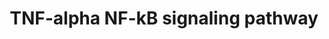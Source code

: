 ---
annotations:
- type: Pathway Ontology
  value: signaling pathway
- type: Pathway Ontology
  value: cancer pathway
- type: Disease Ontology
  value: cancer
authors:
- MaintBot
- MirellaKalafati
- Fehrhart
- Eweitz
description: ''
last-edited: 2021-05-23
organisms:
- Pan troglodytes
redirect_from:
- /index.php/Pathway:WP929
- /instance/WP929
schema-jsonld:
- '@context': https://schema.org/
  '@id': https://wikipathways.github.io/pathways/WP929.html
  '@type': Dataset
  creator:
    '@type': Organization
    name: WikiPathways
  description: ''
  keywords:
  - IKBKG
  - AKT1
  - PSMD1
  - TRAF5
  - POLR2L
  - GAB1
  - TNIP2
  - TRPC4AP
  - BIRC3
  - DPF2
  - MAP3K7IP1
  - NSMAF
  - RPS6KA5
  - PKN1
  - YWHAZ
  - EIF4A3
  - FBXW11
  - PEG3
  - RPL8
  - CDC34
  - CASP10
  - PML
  - ALPL
  - MAP3K14
  - CSNK2A2
  - TNFRSF1A
  - GSK3B
  - SUMO1
  - REL
  - ACTL6A
  - NFKBIB
  - CAV1
  - PRKCZ
  - HIST3H3
  - DAP
  - YWHAG
  - NKIRAS1
  - YWHAE
  - CREBBP
  - RELB
  - KPNA3
  - RPS11
  - PSMC1
  - NFKBIZ
  - RPL6
  - MAP3K2
  - IKBKE
  - SMARCC2
  - NFKBIA
  - YWHAH
  - TNFRSF11A
  - MCC
  - CASP8AP2
  - GLG1
  - BCL7A
  - PIAS3
  - MAP3K3
  - PSMC2
  - SMARCA4
  - DDX3
  - MAP3K1
  - FLNA
  - LRPPRC
  - COMMD1
  - LOC464047
  - CYLD
  - RPL4
  - RASAL2
  - BCL3
  - MCM7
  - CRADD
  - CSNK2B
  - TRADD
  - CHUK
  - NFKB1
  - NFKB2
  - PSMC3
  - POLR1B
  - HDAC6
  - TRAIP
  - FANCD2
  - PTPN11
  - RPS13
  - POLR1D
  - TNFAIP3
  - YWHAB
  - TNF
  - CDC37
  - CASP8
  - CAPN3
  - UBE2D3P
  - SKP1
  - CASP2
  - RIPK2
  - YWHAQ
  - IQGAP2
  - SRC
  - TRAF1
  - LOC737497
  - PRKACA
  - POLR1C
  - MTIF2
  - MAP3K7IP2
  - FKBP5
  - MARK2
  - KPNA6
  - GTF2I
  - CASP3
  - TNIP1
  - UBE2D2
  - PSMB5
  - SMARCB1
  - AKT2
  - PFDN2
  - TNFRSF1B
  - CFLAR
  - PSMD6
  - SMARCE1
  - POLR2H
  - LOC462950
  - TNFRSF8
  - G3BP2
  - NLRP4
  - GNB2L1
  - PTK2
  - PPP2CA
  - PPP1R13L
  - RNF25
  - TANK
  - IKBKB
  - TBK1
  - STAT1
  - UBE2I
  - ZFAND5
  - AKAP8
  - TRAF3
  - USP11
  - TAB3
  - MAP3K8
  - KCNQ1
  - FAF1
  - AZI2
  - IKBKAP
  - KTN1
  - FBL
  - HSPB1
  - TRAF4
  - POLR1A
  - PAPOLA
  - RNF216
  - PSMD12
  - PSMD13
  - MCM5
  - Gene
  - BAG4
  - MAP2K5
  - RIPK1
  - CD3EAP
  - COPS3
  - Gene Symbol
  - RPS6KB1
  - RPL30
  - CUL1
  - NKIRAS2
  - NR2C2
  - KPNA2
  - POLR1E
  - HSP90AA1
  - BTRC
  - FADD
  - TRAF2
  - NFKBIE
  - LOC464259
  - RIPK3
  - TIFA
  - TRAF6
  - BIRC2
  - USP2
  - PEBP1
  - WDR68
  - TXLNA
  - SMARCC1
  - PSMD7
  - RELA
  - PSMD3
  - UNC5CL
  - CASP7
  - CSNK2A1
  - PDCD2
  license: CC0
  name: TNF-alpha NF-kB signaling pathway
seo: CreativeWork
title: TNF-alpha NF-kB signaling pathway
wpid: WP929
---